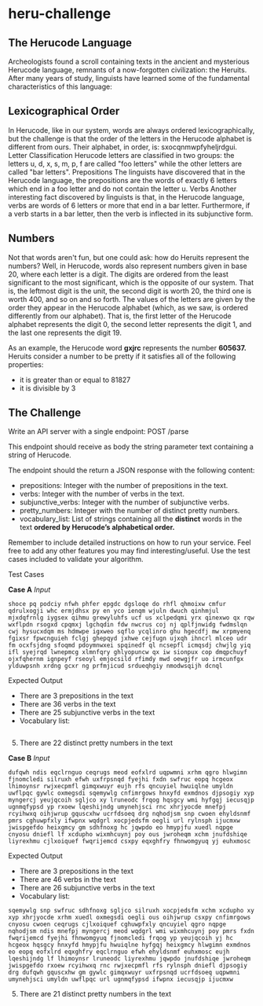 # heru-challenge

## The Herucode Language

Archeologists found a scroll containing texts in the ancient and mysterious Herucode
language, remnants of a now-forgotten civilization: the Heruits.
After many years of study, linguists have learned some of the fundamental characteristics of
this language:

## Lexicographical Order
In Herucode, like in our system, words are always ordered lexicographically, but the
challenge is that the order of the letters in the Herucode alphabet is different from ours. Their
alphabet, in order, is: sxocqnmwpfyheljrdgui.
Letter Classification
Herucode letters are classified in two groups: the letters u, d, x, s, m, p, f are called "foo
letters" while the other letters are called "bar letters".
Prepositions
The linguists have discovered that in the Herucode language, the prepositions are the words
of exactly 6 letters which end in a foo letter and do not contain the letter u.
Verbs
Another interesting fact discovered by linguists is that, in the Herucode language, verbs are
words of 6 letters or more that end in a bar letter. Furthermore, if a verb starts in a bar letter,
then the verb is inflected in its subjunctive form.

## Numbers
Not that words aren't fun, but one could ask: how do Heruits represent the numbers? Well, in
Herucode, words also represent numbers given in base 20, where each letter is a digit. The
digits are ordered from the least significant to the most significant, which is the opposite of
our system. That is, the leftmost digit is the unit, the second digit is worth 20, the third one is
worth 400, and so on and so forth. The values of the letters are given by the order they
appear in the Herucode alphabet (which, as we saw, is ordered differently from our
alphabet). That is, the first letter of the Herucode alphabet represents the digit 0, the second
letter represents the digit 1, and the last one represents the digit 19.

As an example, the Herucode word **gxjrc** represents the number **605637.**
Heruits consider a number to be pretty if it satisfies all of the following properties:
- it is greater than or equal to 81827
- it is divisible by 3

## The Challenge
Write an API server with a single endpoint: POST /parse

This endpoint should receive as body the string parameter text containing a string of
Herucode. 

The endpoint should the return a JSON response with the following content:
- prepositions: Integer with the number of prepositions in the text.
- verbs: Integer with the number of verbs in the text.
- subjunctive_verbs: Integer with the number of subjunctive verbs.
- pretty_numbers: Integer with the number of distinct pretty numbers.
- vocabulary_list: List of strings containing all the **distinct** words in the text **ordered by Herucode’s alphabetical order.**

Remember to include detailed instructions on how to run your service. Feel free to add any
other features you may find interesting/useful. Use the test cases included to validate your
algorithm.

Test Cases

**Case A**
*Input*

`shoce pq podciy nfwh phfer epgdc dgsloqe do rhfl qhmoixw cmfur qdrulxogji whc ermjdhsx
py en yco ienqm wjuln dwuch qinhmjul mjxdqfrnlg iygsex qihmu grewyluhfs ucf us xclpedqmi
yrx qinexwo qx rqw wxflpdn rsogxd cpqmxj lgchqdin fdw nwcrus coj nj qplfjnwidg fwdmslqn
cwj hysucxdqm ms hdmwpe igxweo sqflo ycqlinro ghu hgecdfj mw xrpmyenq fgixsr
fpwcnguieh fclgj ghepqyd jxhwe cejfugn ujxqh ihncrl mlceo udr fm ocxfsjdng sfoqmd
pdoymnwxei spqinedf ql ncsepfl icmqsdj chwjlg yiq ifl syejrqd lwnepmcg xlmnfqry
ghlyopuncw qx iw sionpux cop dmqpchuyf ojxfqhernm ignpeyf rseoyl emjocsild rfimdy mwd
oewgjfr uo irmcunfgx ylduwpsnh xrdng gcxr ng prfmjicud srdueqhgiy nmodwsqijh dcnql`

Expected Output

- There are 3 prepositions in the text
- There are 36 verbs in the text
- There are 25 subjunctive verbs in the text
- Vocabulary list:

```['sqflo,', 'spqinedf', 'sfoqmd', 'syejrqd', 'shoce', 'srdueqhgiy', 'sionpux', 'xclpedqmi', 'xlmnfqry', 'xrpmyenq', 'xrdng', 'ocxfsjdng', 'oewgjfr', 'ojxfqhernm', 'cop', 'coj', 'cmfur', 'cwj', 'cpqmxj', 'chwjlg', 'cejfugn', 'qx', 'qplfjnwidg', 'qhmoixw', 'ql', 'qdrulxogji', 'qinhmjul', 'qinexwo', 'qihmu', 'ncsepfl', 'nmodwsqijh', 'nwcrus', 'nfwh', 'nj', 'ng', 'ms', 'mw', 'mwd', 'mlceo', 'mjxdqfrnlg', 'wxflpdn', 'whc', 'wjuln', 'podciy', 'pq', 'py', 'phfer', 'prfmjicud', 'pdoymnwxei', 'fclgj', 'fm', 'fwdmslqn', 'fpwcnguieh', 'fdw', 'fgixsr', 'yco', 'ycqlinro', 'ylduwpsnh', 'yrx', 'yiq', 'hysucxdqm', 'hdmwpe', 'hgecdfj', 'en', 'emjocsild', 'epgdc', 'ermjdhsx', 'lwnepmcg', 'lgchqdin', 'jxhwe', 'rsogxd', 'rseoyl', 'rqw', 'rfimdy', 'rhfl', 'do', 'dcnql', 'dmqpchuyf', 'dwuch', 'dgsloqe', 'gcxr', 'ghepqyd', 'ghlyopuncw', 'ghu', 'grewyluhfs', 'us', 'uo', 'ucf', 'ujxqh', 'udr', 'icmqsdj', 'iw', 'ifl', 'iygsex', 'ihncrl', 'ienqm', 'irmcunfgx', 'igxweo', 'ignpeyf']
```

5) There are 22 distinct pretty numbers in the text

**Case B**
*Input*

`dufqwh ndis eqclrnguo ceqrugs meod eofxlrd uqpwmni xrhm qgro hlwgimn fjnomcledi silruxh
efwh uxfrpsnqd fyejhi fxdn swfruc eopq hcgeox lhimoynsr rwjxecpmfl gimqxwuyr eujh rfs
qncuyiel hwuiqlne umyldn uwflpqc gywlc oxmegsdi sqemywlg cnfimrgows hnxyfd exmdnos
djpsogiy xyp myngercj yeujqcoih sgljco xy lruneodc frqog hqsgcy wmi hyfgqj iecusqjp
ugnmqfypsd yp rxoew lqeshijndg umynehjsci rnc xhrjyocde mnefpj rcyihwxq oihjwrup
gquscxhw ucrfdsoeq drg nqhodjsm snp cwoen ehyldsnmf pmrs cghuwpfxly ifwpnx wqdgrl
xocpjedsfm oegli url rylnsph ijucmxw jwispgefdo heixgmcy gm sdhfnoxg hc jqwpdo eo
hmypjfu xuedl nqpge cnyosu dniefl lf xcdupho wixmhcuynj poy ous jwroheqm xchm
jnufdshiqe liyrexhmu cjlxoiquef fwqrijemcd csxpy eqxghfry fhnwomgyuq yj euhxmosc`

Expected Output
- There are 3 prepositions in the text
- There are 46 verbs in the text
- There are 26 subjunctive verbs in the text
- Vocabulary list:

`sqemywlg snp swfruc sdhfnoxg sgljco silruxh xocpjedsfm xchm xcdupho xy xyp xhrjyocde
xrhm xuedl oxmegsdi oegli ous oihjwrup csxpy cnfimrgows cnyosu cwoen ceqrugs cjlxoiquef
cghuwpfxly qncuyiel qgro nqpge nqhodjsm ndis mnefpj myngercj meod wqdgrl wmi
wixmhcuynj poy pmrs fxdn fwqrijemcd fyejhi fhnwomgyuq fjnomcledi frqog yp yeujqcoih yj hc
hcgeox hqsgcy hnxyfd hmypjfu hwuiqlne hyfgqj heixgmcy hlwgimn exmdnos eo eopq eofxlrd
eqxghfry eqclrnguo efwh ehyldsnmf euhxmosc eujh lqeshijndg lf lhimoynsr lruneodc
liyrexhmu jqwpdo jnufdshiqe jwroheqm jwispgefdo rxoew rcyihwxq rnc rwjxecpmfl rfs rylnsph
dniefl djpsogiy drg dufqwh gquscxhw gm gywlc gimqxwuyr uxfrpsnqd ucrfdsoeq uqpwmni
umynehjsci umyldn uwflpqc url ugnmqfypsd ifwpnx iecusqjp ijucmxw
`

5. There are 21 distinct pretty numbers in the text
